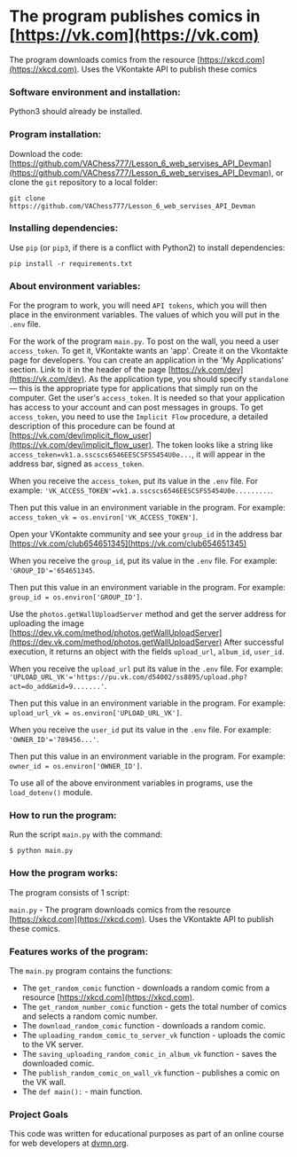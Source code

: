# The program publishes comics in [https://vk.com](https://vk.com)

The program downloads comics from the resource [https://xkcd.com](https://xkcd.com). Uses the VKontakte API to publish these comics

### Software environment and installation:

Python3 should already be installed.

### Program installation:

Download the code: [https://github.com/VAChess777/Lesson_6_web_servises_API_Devman](https://github.com/VAChess777/Lesson_6_web_servises_API_Devman), or clone the `git` repository to a local folder:
```
git clone https://github.com/VAChess777/Lesson_6_web_servises_API_Devman
```

### Installing dependencies:
 
Use `pip` (or `pip3`, if there is a conflict with Python2) to install dependencies:
```bach
pip install -r requirements.txt
```

### About environment variables:

For the program to work, you will need `API tokens`, which you will then place in the 
environment variables.  The values of which you will put in the `.env` file.

For the work of the program `main.py`. To post on the wall, you need a user `access_token`. To get it, VKontakte wants 
an 'app'. Create it on the Vkontakte page for developers. You can create an application in the 'My Applications' section. 
Link to it in the header of the page [https://vk.com/dev](https://vk.com/dev). As the application type, you should 
specify `standalone` — this is the appropriate type for applications that simply run on the computer. Get the user's `access_token`. 
It is needed so that your application has access to your account and can post messages in groups. To get `access_token`, 
you need to use the `Implicit Flow` procedure, a detailed description of this procedure can be found at [https://vk.com/dev/implicit_flow_user](https://vk.com/dev/implicit_flow_user).
The token looks like a string like `access_token=vk1.a.sscscs6546EESCSFS5454U0e...`, it will appear in the address bar, signed as `access_token`.

When you receive the `access_token`, put its value in the `.env` file.
For example: `'VK_ACCESS_TOKEN'=vk1.a.sscscs6546EESCSFS5454U0e.........`.

Then put this value in an environment variable in the program.
For example: `access_token_vk = os.environ['VK_ACCESS_TOKEN']`.

Open your  VKontakte community and see your `group_id` in the address bar [https://vk.com/club654651345](https://vk.com/club654651345)

When you receive the `group_id`, put its value in the `.env` file.
For example: `'GROUP_ID'='654651345`.

Then put this value in an environment variable in the program.
For example: `group_id = os.environ['GROUP_ID']`.

Use the `photos.getWallUploadServer` method and get the server address for uploading the image [https://dev.vk.com/method/photos.getWallUploadServer](https://dev.vk.com/method/photos.getWallUploadServer)
After successful execution, it returns an object with the fields `upload_url`, `album_id`, `user_id`.

When you receive the `upload_url` put its value in the `.env` file.
For example: `'UPLOAD_URL_VK'='https://pu.vk.com/d54002/ss8895/upload.php?act=do_add&mid=9.......'`.

Then put this value in an environment variable in the program.
For example: `upload_url_vk = os.environ['UPLOAD_URL_VK']`.

When you receive the `user_id` put its value in the `.env` file.
For example: `'OWNER_ID'='789456...'`.

Then put this value in an environment variable in the program.
For example: `owner_id = os.environ['OWNER_ID']`.

To use all of the above environment variables in programs, use the `load_dotenv()` module.

### How to run the program:

Run the script ```main.py``` with the command:
```bach
$ python main.py
```

### How the program works:

The program consists of 1 script:

```main.py``` - The program downloads comics from the resource [https://xkcd.com](https://xkcd.com). Uses the VKontakte API to publish these comics.
            
### Features works of the program:

The `main.py` program contains the functions:

* The `get_random_comic` function - downloads a random comic from a resource [https://xkcd.com](https://xkcd.com).
* The `get_random_number_comic` function - gets the total number of comics and selects a random comic number.
* The `download_random_comic` function - downloads a random comic.
* The `uploading_random_comic_to_server_vk` function - uploads the comic to the VK server.
* The `saving_uploading_random_comic_in_album_vk` function - saves the downloaded comic.
* The `publish_random_comic_on_wall_vk` function - publishes a comic on the VK wall.
* The `def main():` - main function. 

### Project Goals

This code was written for educational purposes as part of an online course for web developers at [dvmn.org](https://dvmn.org/).